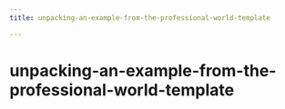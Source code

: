 ```yaml
---
title: unpacking-an-example-from-the-professional-world-template

---
```


# unpacking-an-example-from-the-professional-world-template